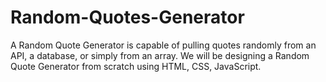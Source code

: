 # Random-Quotes-Generator
A Random Quote Generator is capable of pulling quotes randomly from an API, a database, or simply from an array. We will be designing a Random Quote Generator from scratch using HTML, CSS, JavaScript.
